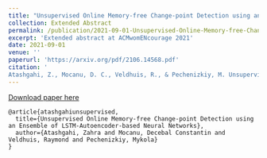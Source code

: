 ```yaml
---
title: "Unsupervised Online Memory-free Change-point Detection using an Ensemble of LSTM-Autoencoder-based Neural Networks"
collection: Extended Abstract
permalink: /publication/2021-09-01-Unsupervised-Online-Memory-free-Change-point-Detection
excerpt: 'Extended abstract at ACMwomENcourage 2021'
date: 2021-09-01
venue: ''
paperurl: 'https://arxiv.org/pdf/2106.14568.pdf'
citation: '
Atashgahi, Z., Mocanu, D. C., Veldhuis, R., & Pechenizkiy, M. Unsupervised Online Memory-free Change-point Detection using an Ensemble of LSTM-Autoencoder-based Neural Networks.'
---
```



[Download paper here](https://womencourage.acm.org/2021/wp-content/uploads/2021/07/65_extendedabstract.pdf)

```
@article{atashgahiunsupervised,
  title={Unsupervised Online Memory-free Change-point Detection using an Ensemble of LSTM-Autoencoder-based Neural Networks},
  author={Atashgahi, Zahra and Mocanu, Decebal Constantin and Veldhuis, Raymond and Pechenizkiy, Mykola}
}
```




